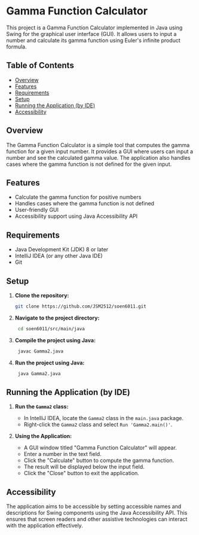 # Gamma Function Calculator

This project is a Gamma Function Calculator implemented in Java using Swing for the graphical user interface (GUI). It allows users to input a number and calculate its gamma function using Euler's infinite product formula.

## Table of Contents

- [Overview](#overview)
- [Features](#features)
- [Requirements](#requirements)
- [Setup](#setup)
- [Running the Application (by IDE)](#running-the-application)
- [Accessibility](#accessibility)

## Overview

The Gamma Function Calculator is a simple tool that computes the gamma function for a given input number. It provides a GUI where users can input a number and see the calculated gamma value. The application also handles cases where the gamma function is not defined for the given input.

## Features

- Calculate the gamma function for positive numbers
- Handles cases where the gamma function is not defined
- User-friendly GUI
- Accessibility support using Java Accessibility API

## Requirements

- Java Development Kit (JDK) 8 or later
- IntelliJ IDEA (or any other Java IDE)
- Git

## Setup

1. **Clone the repository:**

   ```sh
   git clone https://github.com/JSM2512/soen6011.git
    ```
2. **Navigate to the project directory:**

    ```sh
     cd soen6011/src/main/java
    ```
3. **Compile the project using Java:**

    ```sh
     javac Gamma2.java
    ```
4. **Run the project using Java:**

    ```sh
     java Gamma2.java
    ```
## Running the Application (by IDE)

1. **Run the `Gamma2` class:**

   - In IntelliJ IDEA, locate the `Gamma2` class in the `main.java` package.
   - Right-click the `Gamma2` class and select `Run 'Gamma2.main()'`.

2. **Using the Application:**

   - A GUI window titled "Gamma Function Calculator" will appear.
   - Enter a number in the text field.
   - Click the "Calculate" button to compute the gamma function.
   - The result will be displayed below the input field.
   - Click the "Close" button to exit the application.

## Accessibility

The application aims to be accessible by setting accessible names and descriptions for Swing components using the Java Accessibility API. This ensures that screen readers and other assistive technologies can interact with the application effectively.

